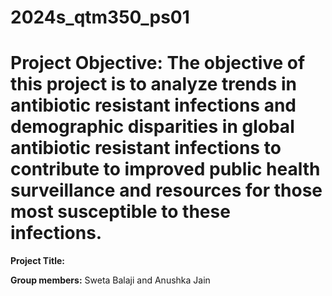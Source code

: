 # 2024s_qtm350_ps01

**Project Objective**: The objective of this project is to analyze trends in antibiotic resistant infections and demographic disparities in global antibiotic resistant infections to contribute to improved public health surveillance and resources for those most susceptible to these infections.
=======
**Project Title:** 

**Group members:** Sweta Balaji and Anushka Jain
